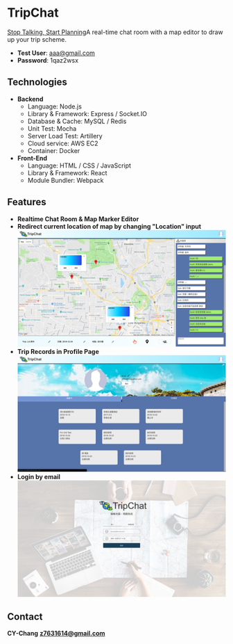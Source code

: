 # TripChat
[Stop Talking, Start Planning](http://waitforit.tw:9000)A real-time chat room with a map editor to draw up your trip scheme.

* **Test User**: aaa@gmail.com
* **Password**: 1qaz2wsx

## Technologies
* **Backend**
    * Language: Node.js
    * Library & Framework: Express / Socket.IO
    * Database & Cache: MySQL / Redis
    * Unit Test: Mocha
    * Server Load Test: Artillery
    * Cloud service: AWS EC2
    * Container: Docker
* **Front-End**
    * Language: HTML / CSS / JavaScript
    * Library & Framework: React
    * Module Bundler: Webpack

## Features
* **Realtime Chat Room & Map Marker Editor**
* **Redirect current location of map by changing "Location" input**
![](photo/snapshot03.png) 
* **Trip Records in Profile Page**
![](photo/snapshot02.png) 
* **Login by email**
![](photo/snapshot01.png)

## Contact
**CY-Chang**
**z7631614@gmail.com**
